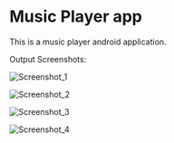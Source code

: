 # Music Player app
 This is a music player android application.

Output Screenshots:

![Screenshot_1](https://user-images.githubusercontent.com/45667479/188430498-2cb92d9e-c8ca-4b5d-9a83-372d26c46503.png)

![Screenshot_2](https://user-images.githubusercontent.com/45667479/188430519-a463865c-cbbe-4247-94dc-d32ac4cd8b58.png)

![Screenshot_3](https://user-images.githubusercontent.com/45667479/188430531-ba785a61-e188-4f61-9838-5628b7abaa9a.png)

![Screenshot_4](https://user-images.githubusercontent.com/45667479/188430542-17ff31c6-e040-4880-9fce-263840360e5e.png)
